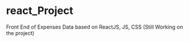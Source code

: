 # react_Project
Front End of Expenses Data based on ReactJS, JS, CSS
(Still Working on the project)
